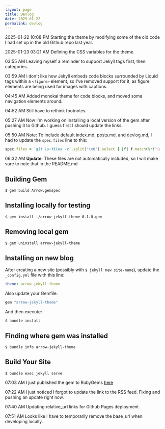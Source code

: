 ```yaml
---
layout: page
title: Devlog
date: 2025-01-22
permalink: devlog
---
```


<time class="timestamp--date">2025-01-22</time>
<time class="timestamp--time">10:08 PM</time>
Starting the theme by modifying some of the old code I had set up in the old Github repo last year.


<time class="timestamp--date">2025-01-23</time>
<time class="timestamp--time">03:21 AM</time>
Defining the CSS variables for the theme.

<time class="timestamp--time">03:55 AM</time>
Leaving myself a reminder to support Jekyll tags first, then categories.

<time class="timestamp--time">03:59 AM</time>
I don't like how Jekyll embeds code blocks surrounded by Liquid tags within a `<figure>` element, so I've removed support for it, as figure elements are being used for images with captions.
    
<time class="timestamp--time">04:45 AM</time>
Added monokai theme for code blocks, and moved some navigation elements around.

<time class="timestamp--time">04:52 AM</time>
Still have to rethink footnotes.

<time class="timestamp--time">05:27 AM</time>
Now I'm working on installing a local version of the gem after pushing it to Github. I guess first I should update the links.

<time class="timestamp--time">05:50 AM</time>
Note: To include default index.md, posts.md, and devlog.md, I had to update the `spec.files` line to this:

```ruby
spec.files = `git ls-files -z`.split("\x0").select { |f| f.match(%r!^(assets|_data|_layouts|_includes|_sass|LICENSE|README|_config\.yml|Devlog\.md|index\.md|posts\.md)!i) }
```

<time class="timestamp--time">06:32 AM</time>
**Update**: These files are not automatically included, so I will make sure to note that in the README.md

## Building Gem

```shell
$ gem build Arrow.gemspec
```

## Installing locally for testing

```shell
$ gem install ./arrow-jekyll-theme-0.1.0.gem
```

## Removing local gem

```shell
$ gem uninstall arrow-jekyll-theme
```

## Installing on new blog

After creating a new site (possibly with `$ jekyll new site-name`), update the `_config.yml` file with this line:

```yaml
theme: arrow-jekyll-theme
```

Also update your Gemfile:

```ruby
gem "arrow-jekyll-theme"
```

And then execute:

```shell
$ bundle install
```

## Finding where gem was installed

```shell
$ bundle info arrow-jekyll-theme 
```

## Build Your Site

```shell
$ bundle exec jekyll serve
```

<time class="timestamp--time">07:03 AM</time>
I just published the gem to RubyGems [here](https://rubygems.org/gems/arrow-jekyll-theme)


<time class="timestamp--time">07:22 AM</time>
I just noticed I forgot to update the link to the RSS feed. Fixing and pushing an update right now.

<time class="timestamp--time">07:40 AM</time>
Updating relative_url links for Github Pages deployment.

<time class="timestamp--time">07:51 AM</time>
Looks like I have to temporarily remove the base_url when developing locally.